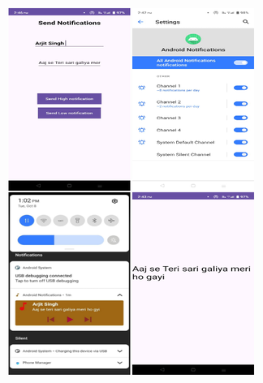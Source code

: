 <p align = left>
<img src="https://github.com/visu512/Android-Notifications/blob/4ce22215a8cc0c0801edad53af5f28ae0882d809/WhatsApp%20Image%202024-10-08%20at%2014.46.50_93cb471b.jpg" width="240" height="360"/>
<img src="https://github.com/visu512/Android-Notifications/blob/4ce22215a8cc0c0801edad53af5f28ae0882d809/WhatsApp%20Image%202024-10-08%20at%2014.45.03_6454d981.jpg " width="240" height="360"/>
<img src="https://github.com/visu512/Android-Notifications/blob/4ce22215a8cc0c0801edad53af5f28ae0882d809/WhatsApp%20Image%202024-10-08%20at%2014.45.03_2e411f51.jpg" width="240" height="360"/>
<img src="https://github.com/visu512/Android-Notifications/blob/4ce22215a8cc0c0801edad53af5f28ae0882d809/WhatsApp%20Image%202024-10-08%20at%2014.45.04_9a162a77.jpg " width="240" height="360"/>

</p>
